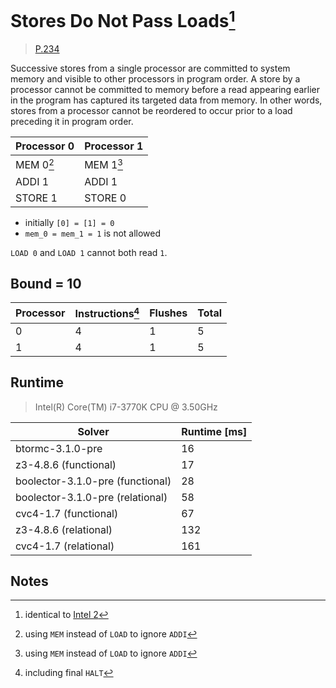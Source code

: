 # Stores Do Not Pass Loads[^1]

> [P.234](https://www.amd.com/system/files/TechDocs/24593.pdf#page=234)

Successive stores from a single processor are committed to system memory and visible to other processors in program order.
A store by a processor cannot be committed to memory before a read appearing earlier in the program has captured its targeted data from memory.
In other words, stores from a processor cannot be reordered to occur prior to a load preceding it in program order.

| Processor 0 | Processor 1 |
| ----------- | ----------- |
| MEM 0[^2]   | MEM 1[^2]   |
| ADDI 1      | ADDI 1      |
| STORE 1     | STORE 0     |

* initially `[0] = [1] = 0`
* `mem_0 = mem_1 = 1` is not allowed

`LOAD 0` and `LOAD 1` cannot both read `1`.

## Bound = 10

| Processor | Instructions[^3]  | Flushes | Total |
| --------- | ----------------  | ------- | ----- |
| 0         | 4                 | 1       | 5     |
| 1         | 4                 | 1       | 5     |

## Runtime

> Intel(R) Core(TM) i7-3770K CPU @ 3.50GHz

| Solver                           | Runtime [ms] |
| -------------------------------- | ------------ |
| btormc-3.1.0-pre                 | 16           |
| z3-4.8.6 (functional)            | 17           |
| boolector-3.1.0-pre (functional) | 28           |
| boolector-3.1.0-pre (relational) | 58           |
| cvc4-1.7 (functional)            | 67           |
| z3-4.8.6 (relational)            | 132          |
| cvc4-1.7 (relational)            | 161          |

## Notes

[^1]: identical to [Intel 2](../../intel/2)
[^2]: using `MEM` instead of `LOAD` to ignore `ADDI`
[^3]: including final `HALT`
